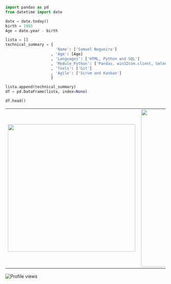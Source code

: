 ```python
import pandas as pd
from datetime import date

date = date.today()
birth = 1993
Age = date.year - birth

lista = []
technical_summary = {
                      'Name': ['Samuel Nogueira']
                    , 'Age': [Age]
                    , 'Languages': ['HTML, Python and SQL']
                    , 'Module_Python': ['Pandas, win32com.client, Selenium and pyodbc']
                    , 'Tools': ['Git']
                    , 'Agile': ['Scrum and Kanban'] 
                    }

lista.append(technical_summary)
df = pd.DataFrame(lista, index=None)

df.head()
```

<center>
  <table>
    <tr>
      <td><img width="400px" align="left" src="https://github-readme-stats.vercel.app/api/top-langs/?username=samuel-nogueira&hide=html&layout=compact&theme=dracula" /></td>
        <td><img width="495px" align="left" src="https://github-readme-stats.vercel.app/api?username=samuel-nogueira&theme=dracula" /></td>
    </tr>   
  </table>
</center>

![Profile views](https://gpvc.arturio.dev/samuel-nogueira)  
